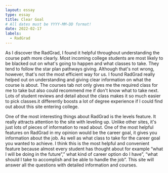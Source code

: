 ```yaml
---
layout: essay
type: essay
title: Clear Goal
# All dates must be YYYY-MM-DD format!
date: 2022-02-17
labels:
  - RadGrad
---
```

As I discover the RadGrad, I found it helpful throughout understanding the course path more clearly. Most incoming college students are most likely to be blacked out on what's going to happen and what classes to take. They tend to follow the star plan pathways giving. Although that's not wrong, however, that's not the most efficient way for us. I found RadGrad really helped out on understanding and giving clear information on what the course is about. The courses tab not only gives me the required class for me to take but also could recommend me if don't know what to take next. Lots of student reviews and detail about the class makes it so much easier to pick classes.it differently boosts a lot of degree experience if I could find out about this site entering college.

One of the most interesting things about RadGrad is the levels feature. It really attracts attention to the site with leveling up. Unlike other sites, it's just lots of pieces of information to read about. One of the most helpful features on RadGrad in my opinion would be the career goal, it gives you information about the job. As well as what class to take for the career goal you wanted to achieve. I think this is the most helpful and convenient feature because almost every student has thought about for example “what I will be doing in the future”,” what kind of career option do I have”, “what should I take to accomplish and be able to handle the job”. This site will answer all the questions with detailed information and courses.

